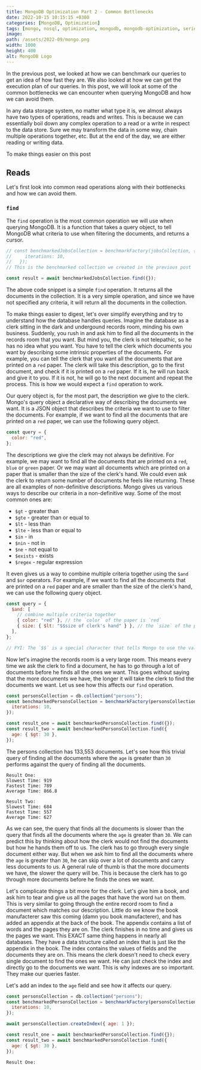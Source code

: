 ```yaml
---
title: MongoDB Optimization Part 2 - Common Bottlenecks
date: 2022-10-15 10:15:15 +0300
categories: [MongoDB, Optimization]
tags: [mongo, nosql, optimization, mongodb, mongodb-optimization, series-1]
image:
path: /assets/2022-09/mongo.png
width: 1000
height: 400
alt: MongoDB Logo
---
```


<!-- // 1. Person

// | Field | Type |
// | --------- | -------- |
// | \_id | ObjectId |
// | name | String |
// | age | Number |
// | birthdate | Date |
// | hobbies | Array |
// | job | ObjectId |

// 2. Job

// | Field | Type |
// | ----------- | -------- |
// | \_id | ObjectId |
// | name | String |
// | salary | Number |
// | description | String |

// I have seeded the database with around 100,000 (133,553 to be exact) documents in the person collection, and 20,000 documents in the job collection. -->

In the previous post, we looked at how we can benchmark our queries to get an idea of how fast they are. We also looked at how we can get the execution plan of our queries. In this post, we will look at some of the common bottlenecks we can encounter when querying MongoDB and how we can avoid them.

In any data storage system, no matter what type it is, we almost always have two types of operations, reads and writes. This is because we can essentially boil down any complex operation to a read or a write in respect to the data store. Sure we may transform the data in some way, chain multiple operations together, etc. But at the end of the day, we are either reading or writing data.

To make things easier on this post

## Reads

Let's first look into common read operations along with their bottlenecks and how we can avoid them.

### `find`

The `find` operation is the most common operation we will use when querying MongoDB. It is a function that takes a query object, to tell MongoDB what criteria to use when filtering the documents, and returns a cursor.

```js
// const benchmarkedJobsCollection = benchmarkFactory(jobsCollection, {
//     iterations: 10,
//   });
// This is the benchmarked collection we created in the previous post

const result = await benchmarkedJobsCollection.find({});
```

The above code snippet is a simple `find` operation. It returns all the documents in the collection. It is a very simple operation, and since we have not specified any criteria, it will return all the documents in the collection.

To make things easier to digest, let's over simplify everything and try to understand how the database handles queries. Imagine the database as a clerk sitting in the dark and undergound records room, minding his own business. Suddenly, you rush in and ask him to find all the documents in the records room that you want. But mind you, the clerk is not telepathic, so he has no idea what you want. You have to tell the clerk which documents you want by describing some intrinsic properties of the documents. For example, you can tell the clerk that you want all the documents that are printed on a `red` paper. The clerk will take this description, go to the first document, and check if it is printed on a `red` paper. If it is, he will run back and give it to you. If it is not, he will go to the next document and repeat the process. This is how we would expect a `find` operation to work.

Our query object is, for the most part, the description we give to the clerk. Mongo's query object a declarative way of describing the documents we want. It is a JSON object that describes the criteria we want to use to filter the documents. For example, if we want to find all the documents that are printed on a `red` paper, we can use the following query object.

```js
const query = {
  color: "red",
};
```

The descriptions we give the clerk may not always be definitive. For example, we may want to find all the documents that are printed on a `red`, `blue` or `green` paper. Or we may want all documents which are printed on a paper that is smaller than the size of the clerk's hand. We could even ask the clerk to return some number of documents he feels like returning. These are all examples of non-definitive descriptions. Mongo gives us various ways to describe our criteria in a non-definitive way. Some of the most common ones are:

- `$gt` - greater than
- `$gte` - greater than or equal to
- `$lt` - less than
- `$lte` - less than or equal to
- `$in` - in
- `$nin` - not in
- `$ne` - not equal to
- `$exists` - exists
- `$regex` - regular expression

It even gives us a way to combine multiple criteria together using the `$and` and `$or` operators. For example, if we want to find all the documents that are printed on a `red` paper and are smaller than the size of the clerk's hand, we can use the following query object.

```js
const query = {
  $and: [
    // combine multiple criteria together
    { color: "red" }, // the `color` of the paper is `red`
    { size: { $lt: "$$size of clerk's hand" } }, // the `size` of the paper is `less than` the `size of the clerk's hand`
  ],
};

// FYI: The `$$` is a special character that tells Mongo to use the value of the variable that is passed to the query object.
```

Now let's imagine the records room is a very large room. This means every time we ask the clerk to find a document, he has to go through a lot of documents before he finds all the ones
we want. This goes without saying that the more documents we have, the longer it will take the clerk to find the documents we want. Let us see how this affects our `find` operation.

```js
const personsCollection = db.collection("persons");
const benchmarkedPersonsCollection = benchmarkFactory(personsCollection, {
  iterations: 10,
});

const result_one = await benchmarkedPersonsCollection.find({});
const result_two = await benchmarkedPersonsCollection.find({
  age: { $gt: 30 },
});
```

The persons collection has 133,553 documents. Let's see how this trivial query of finding all the documents where the `age` is greater than `30` performs against the query of finding all the documents.

```
Result One:
Slowest Time: 919
Fastest Time: 789
Average Time: 866.8

Result Two:
Slowest Time: 684
Fastest Time: 557
Average Time: 627
```

As we can see, the query that finds all the documents is slower than the query that finds all the documents where the `age` is greater than `30`. We can predict this by thinking about how the clerk would not find the documents but how he hands them off to us. The clerk has to go through every single document either way. But when we ask him to find all the documents where the `age` is greater than `30`, he can skip over a lot of documents and carry less documents to us. A general rule of thumb is that the more documents we have, the slower the query will be. This is because the clerk has to go through more documents before he finds the ones we want.

Let's complicate things a bit more for the clerk. Let's give him a book, and ask him to tear and give us all the pages that have the word `hat` on them. This is very similar to going through the entire record room to find a document which matches our description. Little do we know the book manufacterer saw this coming (damn you book manufacterer), and has added an appendix at the back of the book. The appendix contains a list of words and the pages they are on. The clerk finishes in no time and gives us the pages we want. This EXACT same thing happens in nearly all databases. They have a data structure called an index that is just like the appendix in the book. The index contains the values of fields and the documents they are on. This means the clerk doesn't need to check every single document to find the ones we want. He can just check the index and directly go to the documents we want. This is why indexes are so important. They make our queries faster.

Let's add an index to the `age` field and see how it affects our query.

```js
const personsCollection = db.collection("persons");
const benchmarkedPersonsCollection = benchmarkFactory(personsCollection, {
  iterations: 10,
});

await personsCollection.createIndex({ age: 1 });

const result_one = await benchmarkedPersonsCollection.find({});
const result_two = await benchmarkedPersonsCollection.find({
  age: { $gt: 30 },
});
```

```
Result One:
```
